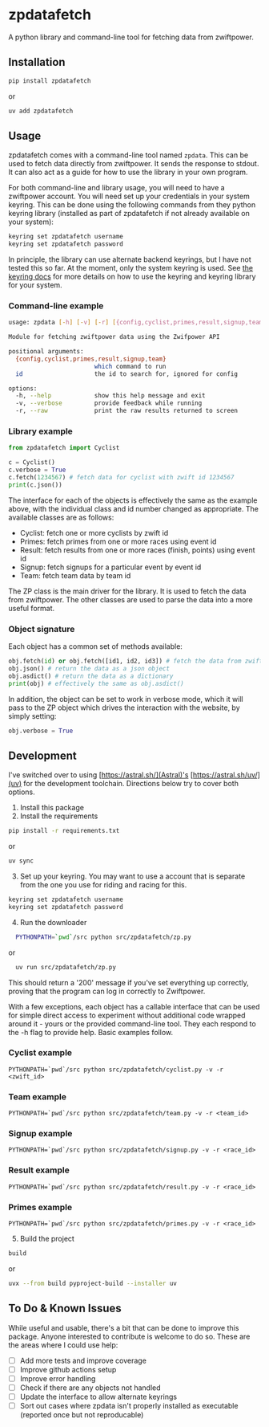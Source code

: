# zpdatafetch

A python library and command-line tool for fetching data from zwiftpower.

## Installation

```sh
pip install zpdatafetch
```

or

```sh
uv add zpdatafetch
```

## Usage

zpdatafetch comes with a command-line tool named `zpdata`. This can be used to
fetch data directly from zwiftpower. It sends the response to stdout. It can
also act as a guide for how to use the library in your own program.

For both command-line and library usage, you will need to have a zwiftpower
account. You will need set up your credentials in your system keyring. This can
be done using the following commands from they python keyring library (installed
as part of zpdatafetch if not already available on your system):

```sh
keyring set zpdatafetch username
keyring set zpdatafetch password
```

In principle, the library can use alternate backend keyrings, but I have not
tested this so far. At the moment, only the system keyring is used. See [the
keyring docs](https://keyring.readthedocs.io/en/latest/) for more details on how
to use the keyring and keyring library for your system.

### Command-line example

```sh
usage: zpdata [-h] [-v] [-r] [{config,cyclist,primes,result,signup,team}] [id ...]

Module for fetching zwiftpower data using the Zwifpower API

positional arguments:
  {config,cyclist,primes,result,signup,team}
                        which command to run
  id                    the id to search for, ignored for config

options:
  -h, --help            show this help message and exit
  -v, --verbose         provide feedback while running
  -r, --raw             print the raw results returned to screen
```

### Library example

```python
from zpdatafetch import Cyclist

c = Cyclist()
c.verbose = True
c.fetch(1234567) # fetch data for cyclist with zwift id 1234567
print(c.json())
```

The interface for each of the objects is effectively the same as the example
above, with the individual class and id number changed as appropriate. The
available classes are as follows:

- Cyclist: fetch one or more cyclists by zwift id
- Primes: fetch primes from one or more races using event id
- Result: fetch results from one or more races (finish, points) using event id
- Signup: fetch signups for a particular event by event id
- Team: fetch team data by team id

The ZP class is the main driver for the library. It is used to fetch the data
from zwiftpower. The other classes are used to parse the data into a more useful
format.

### Object signature

Each object has a common set of methods available:

```python
obj.fetch(id) or obj.fetch([id1, id2, id3]) # fetch the data from zwiftpower. As argument, fetch expects a single ID or a list (tuple or array) of IDs.
obj.json() # return the data as a json object
obj.asdict() # return the data as a dictionary
print(obj) # effectively the same as obj.asdict()
```

In addition, the object can be set to work in verbose mode, which it will pass to the ZP object which drives the interaction with the website, by simply setting:

```python
obj.verbose = True
```

## Development

I've switched over to using [https://astral.sh/](Astral)'s
[https://astral.sh/uv/](uv) for the development toolchain. Directions below try
to cover both options.

1. Install this package
2. Install the requirements

```sh
pip install -r requirements.txt
```

or

```sh
uv sync
```

3. Set up your keyring. You may want to use a account that is separate from the
   one you use for riding and racing for this.

```sh
keyring set zpdatafetch username
keyring set zpdatafetch password
```

4. Run the downloader

```sh
  PYTHONPATH=`pwd`/src python src/zpdatafetch/zp.py
```

or

```sh
  uv run src/zpdatafetch/zp.py
```

This should return a '200' message if you've set everything up correctly, proving that the program can log in correctly to Zwiftpower.

With a few exceptions, each object has a callable interface that can be used for
simple direct access to experiment without additional code wrapped around it -
yours or the provided command-line tool. They each respond to the -h flag to
provide help. Basic examples follow.

### Cyclist example

```shell
PYTHONPATH=`pwd`/src python src/zpdatafetch/cyclist.py -v -r <zwift_id>
```

### Team example

```shell
PYTHONPATH=`pwd`/src python src/zpdatafetch/team.py -v -r <team_id>
```

### Signup example

```shell
PYTHONPATH=`pwd`/src python src/zpdatafetch/signup.py -v -r <race_id>
```

### Result example

```shell
PYTHONPATH=`pwd`/src python src/zpdatafetch/result.py -v -r <race_id>
```

### Primes example

```shell
PYTHONPATH=`pwd`/src python src/zpdatafetch/primes.py -v -r <race_id>
```

5. Build the project

```sh
build
```

or

```sh
uvx --from build pyproject-build --installer uv
```

## To Do & Known Issues

While useful and usable, there's a bit that can be done to improve this package.
Anyone interested to contribute is welcome to do so. These are the areas where I
could use help:

- [ ] Add more tests and improve coverage
- [ ] Improve github actions setup
- [ ] Improve error handling
- [ ] Check if there are any objects not handled
- [ ] Update the interface to allow alternate keyrings
- [ ] Sort out cases where zpdata isn't properly installed as executable
      (reported once but not reproducable)
